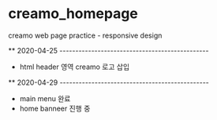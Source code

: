 # creamo_homepage
creamo web page practice - responsive design

** 2020-04-25 -----------------------------------------------
- html header 영역 creamo 로고 삽입

** 2020-04-29 -----------------------------------------------
- main menu 완료
- home banneer 진행 중
